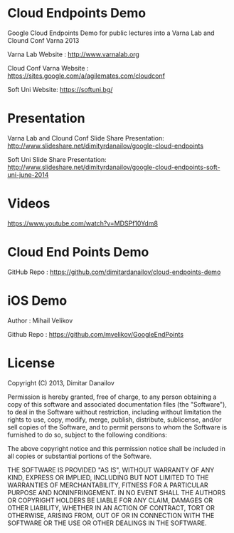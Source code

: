Cloud Endpoints Demo
====================

Google Cloud Endpoints Demo for public lectures into a Varna Lab and Clound Conf Varna 2013

Varna Lab Website : http://www.varnalab.org

Cloud Conf Varna Website : https://sites.google.com/a/agilemates.com/cloudconf

Soft Uni Website: https://softuni.bg/

Presentation
====================
Varna Lab and Clound Conf Slide Share Presentation: http://www.slideshare.net/dimityrdanailov/google-cloud-endpoints

Soft Uni Slide Share Presentation: http://www.slideshare.net/dimityrdanailov/google-cloud-endpoints-soft-uni-june-2014

Videos
====================
https://www.youtube.com/watch?v=MDSPf10Ydm8

Cloud End Points Demo
====================
GitHub Repo : https://github.com/dimitardanailov/cloud-endpoints-demo

iOS Demo
====================
Author : Mihail Velikov

Github Repo : https://github.com/mvelikov/GoogleEndPoints

License
====================
Copyright (C) 2013, Dimitar Danailov

Permission is hereby granted, free of charge, to any person obtaining a copy of this software and associated documentation files (the "Software"), to deal in the Software without restriction, including without limitation the rights to use, copy, modify, merge, publish, distribute, sublicense, and/or sell copies of the Software, and to permit persons to whom the Software is furnished to do so, subject to the following conditions:

The above copyright notice and this permission notice shall be included in all copies or substantial portions of the Software.

THE SOFTWARE IS PROVIDED "AS IS", WITHOUT WARRANTY OF ANY KIND, EXPRESS OR IMPLIED, INCLUDING BUT NOT LIMITED TO THE WARRANTIES OF MERCHANTABILITY, FITNESS FOR A PARTICULAR PURPOSE AND NONINFRINGEMENT. IN NO EVENT SHALL THE AUTHORS OR COPYRIGHT HOLDERS BE LIABLE FOR ANY CLAIM, DAMAGES OR OTHER LIABILITY, WHETHER IN AN ACTION OF CONTRACT, TORT OR OTHERWISE, ARISING FROM, OUT OF OR IN CONNECTION WITH THE SOFTWARE OR THE USE OR OTHER DEALINGS IN THE SOFTWARE.

